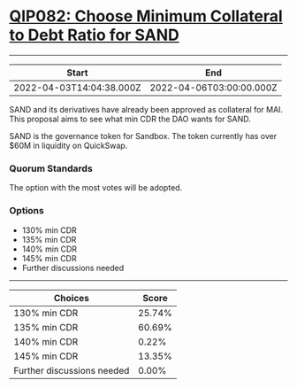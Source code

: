 
# [QIP082: Choose Minimum Collateral to Debt Ratio for SAND](https://snapshot.org/#/qidao.eth/proposal/0x270d775ad7c25ce6ec1229077c7f1a744d332acff863584f445fd4e4d963f62d)

---
| Start | End |
| --- | --- |
| 2022-04-03T14:04:38.000Z | 2022-04-06T03:00:00.000Z |


SAND and its derivatives have already been approved as collateral for MAI. This proposal aims to see what min CDR the DAO wants for SAND.

SAND is the governance token for Sandbox. The token currently has over $60M in liquidity on QuickSwap.

### Quorum Standards
The option with the most votes will be adopted.

### Options
* 130% min CDR
* 135% min CDR
* 140% min CDR
* 145% min CDR
* Further discussions needed

---
| Choices | Score |
| --- | --- |
|  130% min CDR | 25.74% |
|  135% min CDR | 60.69% |
|  140% min CDR | 0.22% |
|  145% min CDR | 13.35% |
| Further discussions needed | 0.00% |

